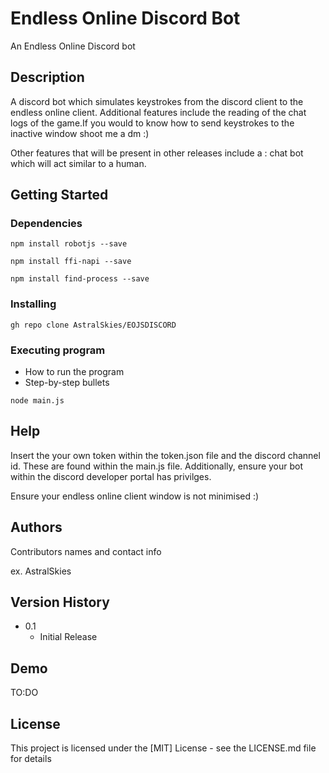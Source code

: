 # Endless Online Discord Bot

An Endless Online Discord bot

## Description

A discord bot which simulates keystrokes from the discord client to the endless online client. Additional features include the reading of the chat logs of the game.If you would to know how to send keystrokes to the inactive window shoot me a dm :)

Other features that will be present in other releases include a : chat bot which will act similar to a human.

## Getting Started

### Dependencies

```npm install robotjs --save```

```npm install ffi-napi --save```

```npm install find-process --save```

### Installing

```gh repo clone AstralSkies/EOJSDISCORD```

### Executing program

* How to run the program
* Step-by-step bullets
```
node main.js
```
## Help

Insert the your own token within the token.json file and the discord channel id. These are found within the main.js file. Additionally, ensure your bot within the discord developer portal has privilges.

Ensure your endless online client window is not minimised :)

## Authors

Contributors names and contact info

ex. AstralSkies


## Version History

* 0.1
    * Initial Release

## Demo

TO:DO

## License

This project is licensed under the [MIT] License - see the LICENSE.md file for details
